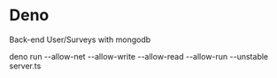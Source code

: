 # Deno
Back-end User/Surveys with mongodb

deno run --allow-net --allow-write --allow-read --allow-run --unstable server.ts
